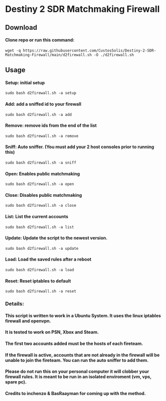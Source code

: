 # Destiny 2 SDR Matchmaking Firewall

## Download
#### Clone repo or run this command:
```wget -q https://raw.githubusercontent.com/CustosSolis/Destiny-2-SDR-Matchmaking-Firewall/main/d2firewall.sh -O ./d2firewall.sh```
## Usage
#### Setup: initial setup
``` sudo bash d2firewall.sh -a setup ```
#### Add: add a sniffed id to your firewall
``` sudo bash d2firewall.sh -a add ```
#### Remove: remove ids from the end of the list
``` sudo bash d2firewall.sh -a remove ```
#### Sniff: Auto sniffer. (You must add your 2 host consoles prior to running this)
``` sudo bash d2firewall.sh -a sniff ```
#### Open: Enables public matchmaking
``` sudo bash d2firewall.sh -a open ```
#### Close: Disables public matchmaking
``` sudo bash d2firewall.sh -a close ```
#### List: List the current accounts
``` sudo bash d2firewall.sh -a list ```
#### Update: Update the script to the newest version.
``` sudo bash d2firewall.sh -a update ```
#### Load: Load the saved rules after a reboot
``` sudo bash d2firewall.sh -a load ```
#### Reset: Reset iptables to default
``` sudo bash d2firewall.sh -a reset ```

### Details:
#### This script is written to work in a Ubuntu System. It uses the linux iptables firewall and openvpn.
#### It is tested to work on PSN, Xbox and Steam.
#### The first two accounts added must be the hosts of each fireteam.
#### If the firewall is active, accounts that are not already in the firewall will be unable to join the fireteam. You can run the auto sniffer to add them.
#### Please do not run this on your personal computer it will clobber your firewall rules. It is meant to be run in an isolated enviroment (vm, vps, spare pc).
#### Credits to inchenzo & BasRaayman for coming up with the method.
